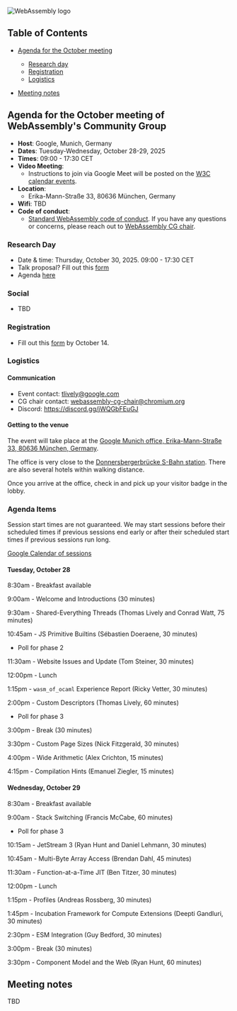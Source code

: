 ![WebAssembly logo](/images/WebAssembly.png)

## Table of Contents

* [Agenda for the October meeting](#agenda-for-the-October-meeting-of-webassemblys-community-group)

   * [Research day](#research-day)
   * [Registration](#registration)
   * [Logistics](#logistics)

* [Meeting notes](#meeting-notes)


## Agenda for the October meeting of WebAssembly's Community Group

- **Host**: Google, Munich, Germany
- **Dates**: Tuesday-Wednesday, October 28-29, 2025
- **Times**: 09:00 - 17:30 CET
- **Video Meeting**:
    - Instructions to join via Google Meet will be posted on the [W3C calendar events](https://www.w3.org/groups/cg/webassembly/calendar/).
- **Location**:
    - Erika-Mann-Straße 33, 80636 München, Germany
- **Wifi**: TBD
- **Code of conduct**:
    - [Standard WebAssembly code of conduct](https://github.com/WebAssembly/meetings/blob/main/CODE_OF_CONDUCT.md). If you have any questions or concerns, please reach out to [WebAssembly CG chair](mailto:webassembly-cg-chair@chromium.org).

### Research Day

- Date & time: Thursday, October 30, 2025. 09:00 - 17:30 CET
- Talk proposal? Fill out this [form](https://docs.google.com/forms/d/e/1FAIpQLSfOaVCYBOof3v9ARlhZJkRN91LK94Vp9IcejzOKv4Afn4uSZQ/viewform?usp=sharing&ouid=110535356774267343356)
- Agenda [here](https://www.cs.cmu.edu/~wasm/wasm-research-day-2025b.html)

### Social

- TBD

### Registration

- Fill out this [form](https://docs.google.com/forms/d/e/1FAIpQLScbvh5nIYFt_xkrpdM_47f9UEh3-D0q_8BY5iGOUn1iypnq0g/viewform?usp=dialog) by October 14.

### Logistics

#### Communication

- Event contact: tlively@google.com
- CG chair contact: webassembly-cg-chair@chromium.org
- Discord: https://discord.gg/jWQGbFEuGJ

#### Getting to the venue

The event will take place at the [Google Munich office, Erika-Mann-Straße 33, 80636 München, Germany](https://maps.app.goo.gl/SKAPzwCm7QFYjMvy7).

The office is very close to the [Donnersbergerbrücke S-Bahn station](https://maps.app.goo.gl/CTmBpjeK9Prsm6hW8). There are also several hotels within walking distance.

Once you arrive at the office, check in and pick up your visitor badge in the lobby.

### Agenda Items

Session start times are not guaranteed. We may start sessions before their
scheduled times if previous sessions end early or after their scheduled
start times if previous sessions run long.

[Google Calendar of sessions](https://calendar.google.com/calendar/embed?src=c_77dd71f4215ca0ff41ce3de8e86ed38d5bac67e5e68e86704e43f95ba164ed8c%40group.calendar.google.com)

#### Tuesday, October 28

8:30am - Breakfast available

9:00am - Welcome and Introductions (30 minutes)

9:30am - Shared-Everything Threads (Thomas Lively and Conrad Watt, 75 minutes)

10:45am - JS Primitive Builtins (Sébastien Doeraene, 30 minutes)
 - Poll for phase 2

11:30am - Website Issues and Update (Tom Steiner, 30 minutes)

12:00pm - Lunch

1:15pm - `wasm_of_ocaml` Experience Report (Ricky Vetter, 30 minutes)

2:00pm - Custom Descriptors (Thomas Lively, 60 minutes)
 - Poll for phase 3

3:00pm - Break (30 minutes)

3:30pm - Custom Page Sizes (Nick Fitzgerald, 30 minutes)

4:00pm - Wide Arithmetic (Alex Crichton, 15 minutes)

4:15pm - Compilation Hints (Emanuel Ziegler, 15 minutes)

#### Wednesday, October 29

8:30am - Breakfast available

9:00am - Stack Switching (Francis McCabe, 60 minutes)
 - Poll for phase 3

10:15am - JetStream 3 (Ryan Hunt and Daniel Lehmann, 30 minutes)

10:45am - Multi-Byte Array Access (Brendan Dahl, 45 minutes)

11:30am - Function-at-a-Time JIT (Ben Titzer, 30 minutes)

12:00pm - Lunch

1:15pm - Profiles (Andreas Rossberg, 30 minutes)

1:45pm - Incubation Framework for Compute Extensions (Deepti Gandluri, 30 minutes)

2:30pm - ESM Integration (Guy Bedford, 30 minutes)

3:00pm - Break (30 minutes)

3:30pm - Component Model and the Web (Ryan Hunt, 60 minutes)

## Meeting notes

TBD
